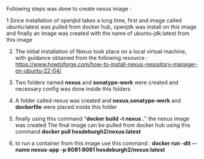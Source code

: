 Following steps was done to create nexus image :

1.Since installation of openjkd takes a long time, first and image called ubuntu:latest was pulled from docker hub,
   openjdk was install on this image and finally an image was created with the name of ubuntu-jdk:latest from this image
   
2.  The initial installation of Nexus took place on a local virtual machine, with guidance obtained from the following resource :
   https://www.howtoforge.com/how-to-install-nexus-repository-manager-on-ubuntu-22-04/

3. Two folders named **nexus** and **sonatype-work** were created and necessary config was done inside this folders

4. A folder called nexus was created and **nexus**,**sonatype-work** and **dockerfile** were placed inside this folder
   
5. finally using this command "**docker build -t nexus .**" the nexus image was created
   The final image can be pulled from docker hub using this command
   **docker pull hosdeburgh2/nexus:latest**
   
6. to run a container from this image use this command : **docker run -dit --name nexus-app -p 8081:8081 hosdeburgh2/nexus:latest**
